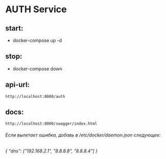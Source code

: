 # AUTH Service

## start:

- docker-compose up -d

## stop:

- docker-compose down

## api-url:

    http://localhost:8000/auth

## docs:

    http://localhost:8000/swagger/index.html

###### Если вылетает ошибка, добавь в /etc/docker/daemon.json следующее:

###### { "dns": ["192.168.2.1", "8.8.8.8", "8.8.8.4"] }
